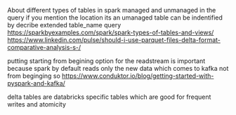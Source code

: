 About different types of tables in spark managed and unmanaged in the query if you mention the location its an umanaged table can be indentified by decribe extended table_name query
https://sparkbyexamples.com/spark/spark-types-of-tables-and-views/
https://www.linkedin.com/pulse/should-i-use-parquet-files-delta-format-comparative-analysis-s-/

putting starting from begining option for the readstream is important because spark by default reads only the new data which comes to kafka not from beginging so 
https://www.conduktor.io/blog/getting-started-with-pyspark-and-kafka/

delta tables are databricks specific tables which are good for frequent writes and atomicity 
